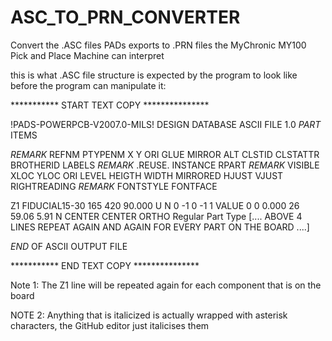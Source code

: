 # ASC_TO_PRN_CONVERTER
Convert the .ASC files PADs exports to .PRN files the MyChronic MY100 Pick and Place Machine can interpret




this is what .ASC file structure is expected by the program to look like before the program can manipulate it:


*********** START TEXT COPY ***************

!PADS-POWERPCB-V2007.0-MILS! DESIGN DATABASE ASCII FILE 1.0
*PART*       ITEMS

*REMARK* REFNM PTYPENM X Y ORI GLUE MIRROR ALT CLSTID CLSTATTR BROTHERID LABELS
*REMARK* .REUSE. INSTANCE RPART
*REMARK* VISIBLE XLOC YLOC ORI LEVEL HEIGTH WIDTH MIRRORED HJUST VJUST RIGHTREADING
*REMARK* FONTSTYLE FONTFACE

Z1              FIDUCIAL15-30 165   420   90.000 U N 0 -1 0 -1 1
VALUE           0           0   0.000 26       59.06        5.91 N CENTER CENTER ORTHO
Regular <Romansim Stroke Font>
Part Type
[.... ABOVE 4 LINES REPEAT AGAIN AND AGAIN FOR EVERY PART ON THE BOARD ....]

*END*     OF ASCII OUTPUT FILE

*********** END TEXT COPY  ***************

Note 1: The Z1 line will be repeated again for each component that is on the board

NOTE 2: Anything that is italicized is actually wrapped with asterisk characters, the GitHub editor just italicises them
